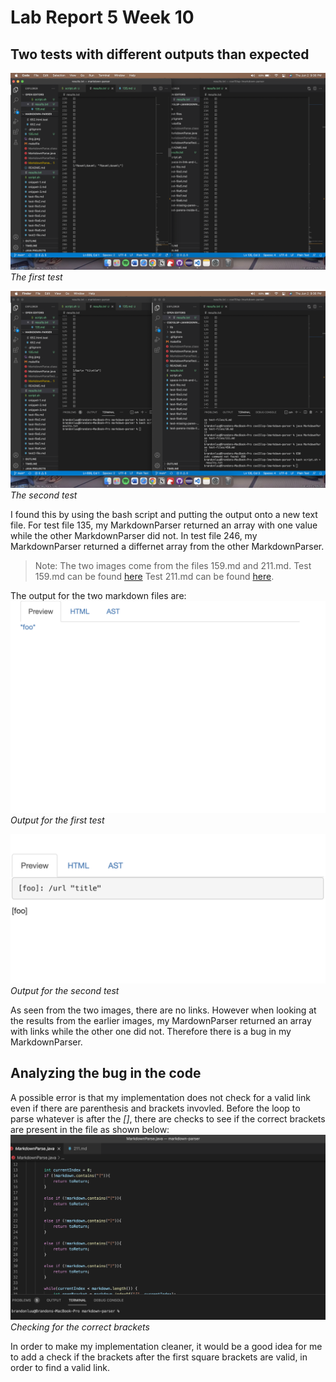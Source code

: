 # Lab Report 5 Week 10

## Two tests with different outputs than expected

![Report1](Report5.1.png)
*The first test*

![Report2](Report5.2.png)
*The second test*

I found this by using the bash script and putting the output onto a new text file. For test file 135, my MarkdownParser returned an array with one value while the other MarkdownParser did not. In test file 246, my MarkdownParser returned a differnet array from the other MarkdownParser. 

> Note: The two images come from the files 159.md and 211.md. 
> Test 159.md can be found [here](https://github.com/brandoluu/markdown-parser/blob/main/test-files/159.md) 
> Test 211.md can be found [here](https://github.com/brandoluu/markdown-parser/blob/main/test-files/211.md).

The output for the two markdown files are:
![159](159.png)
*Output for the first test*

![211](211.png)
*Output for the second test*

As seen from the two images, there are no links. However when looking at the results from the earlier images, my MardownParser returned an array with links while the other one did not. Therefore there is a bug in my MarkdownParser. 

## Analyzing the bug in the code

A possible error is that my implementation does not check for a valid link even if there are parenthesis and brackets invovled. Before the loop to parse whatever is after the *[]*, there are checks to see if the correct brackets are present in the file as shown below:
![markdownparse.java](MarkdownParse8.png)
*Checking for the correct brackets*

In order to make my implementation cleaner, it would be a good idea for me to add a check if the brackets after the first square brackets are valid, in order to find a valid link. 
